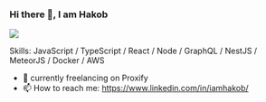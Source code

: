 ### Hi there 👋, I am Hakob

![](https://user-images.githubusercontent.com/38080008/235670820-eeada227-5301-43cd-b453-813274e0226e.jpg)

Skills: JavaScript / TypeScript / React / Node / GraphQL / NestJS / MeteorJS / Docker / AWS

- 🔭 currently freelancing on Proxify
- 📫 How to reach me: https://www.linkedin.com/in/iamhakob/

